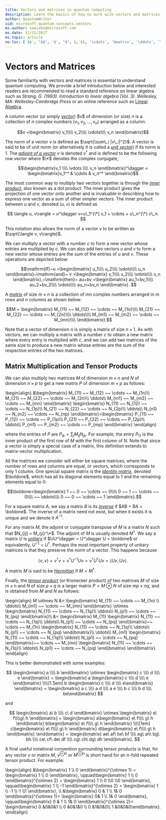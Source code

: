 ```yaml
---
title: Vectors and matrices in quantum computing
description: Learn the basics of how to work with vectors and matrices.
author: QuantumWriter
uid: microsoft.quantum.concepts.vectors
ms.author: nawiebe@microsoft.com
ms.date: 12/11/2017
ms.topic: article
no-loc: ['$$', "$$", '$', "$", $, $$, '\cdots', 'bmatrix', '\ddots', '\equiv', '\sum', '\begin', '\end', '\sqrt', '\otimes', '{', '}', '\text', '\phi', '\kappa', '\psi', '\alpha', '\beta', '\gamma', '\delta', '\omega', '\bra', '\ket', '\boldone', '\\\\', '\\', '=', '\frac', '\text', '\mapsto', '\dagger', '\to', '\begin{cases}', '\end{cases}', '\operatorname', '\braket', '\id', '\expect', '\defeq', '\variance', '\dd', '&', '\begin{align}', '\end{align}', '\Lambda', '\lambda', '\Omega', '\mathrm', '\left', '\right', '\qquad', '\times', '\big', '\langle', '\rangle', '\bigg', '\Big', '|', '\mathbb', '\vec', '\in', '\texttt', '\ne', '<', '>', '\leq', '\geq', '~~', '~', '\begin{bmatrix}', '\end{bmatrix}', '\_']
---
```


# Vectors and Matrices

Some familiarity with vectors and matrices is essential to understand quantum computing. We provide a brief introduction below and interested readers are recommended to read a standard reference on linear algebra such as *Strang, G. (1993). Introduction to linear algebra (Vol. 3). Wellesley, MA: Wellesley-Cambridge Press* or an online reference such as [Linear Algebra](http://joshua.smcvt.edu/linearalgebra/).

A column vector (or simply [*vector*](https://en.wikipedia.org/wiki/Vector_(mathematics_and_physics))) $v$ of dimension (or size) $n$ is a collection of $n$ complex numbers $(v_1,v_2,\ldots,v_n)$ arranged as a column:

$$v =\begin{bmatrix}
v_1\\\\
v_2\\\\
\vdots\\\\
v_n
\end{bmatrix}$$

The norm of a vector $v$ is defined as $\sqrt{\sum\_i |v\_i|^2}$. A vector is said to be of unit norm (or alternatively it is called a [*unit vector*](https://en.wikipedia.org/wiki/Unit_vector)) if its norm is $1$. The [*adjoint of a vector*](https://en.wikipedia.org/wiki/Adjoint_matrix) $v$ is denoted $v^\dagger$ and is defined to be the following row vector where $\*$ denotes the complex conjugate,

$$\begin{bmatrix}v_1 \\\\ \vdots \\\\ v_n \end{bmatrix}^\dagger = \begin{bmatrix}v_1^* & \cdots & v_n^* \end{bmatrix}$$

The most common way to multiply two vectors together is through the [*inner product*](https://en.wikipedia.org/wiki/Inner_product_space), also known as a dot product.  The inner product gives the projection of one vector onto another and is invaluable in describing how to express one vector as a sum of other simpler vectors.  The inner product between $u$ and $v$, denoted $\left\langle u, v\right\rangle$ is defined as

$$
\langle u, v\rangle = u^\dagger v=u\_1^{\*} v_1 + \cdots + u\_n^{\*} v\_n.
$$

This notation also allows the norm of a vector $v$ to be written as $\sqrt{\langle v, v\rangle}$.

We can multiply a vector with a number $c$ to form a new vector whose entries are multiplied by $c$. We can also add two vectors $u$ and $v$ to form a new vector whose entries are the sum of the entries of $u$ and $v$. These operations are depicted below:

$$\mathrm{If}~u =\begin{bmatrix}
u_1\\\\
u_2\\\\
\vdots\\\\
u_n
\end{bmatrix}~\mathrm{and}~
v =\begin{bmatrix}
	v_1\\\\
	v_2\\\\
	\vdots\\\\
	v_n
\end{bmatrix},~\mathrm{then}~
au+bv =\begin{bmatrix}
au_1+bv_1\\\\
au_2+bv_2\\\\
\vdots\\\\
au_n+bv_n
\end{bmatrix}.
$$

A [*matrix*](https://en.wikipedia.org/wiki/Matrix_(mathematics)) of size $m \times n$ is a collection of $mn$ complex numbers arranged in $m$ rows and $n$ columns as shown below:

$$M = 
\begin{bmatrix}
M_{11} ~~ M_{12} ~~ \cdots ~~ M_{1n}\\\\
M_{21} ~~ M_{22} ~~ \cdots ~~ M_{2n}\\\\
\ddots\\\\
M_{m1} ~~ M_{m2} ~~ \cdots ~~ M_{mn}\\\\
\end{bmatrix}.$$

Note that a vector of dimension $n$ is simply a matrix of size $n \times 1$. As with vectors, we can multiply a matrix with a number $c$ to obtain a new matrix where every entry is multiplied with $c$, and we can add two matrices of the same size to produce a new matrix whose entries are the sum of the respective entries of the two matrices. 

## Matrix Multiplication and Tensor Products

We can also multiply two matrices $M$ of dimension $m\times n$ and $N$ of dimension $n \times p$ to get a new matrix $P$ of dimension $m \times p$ as follows:

\begin{align}
&\begin{bmatrix}
	M_{11} ~~ M_{12} ~~ \cdots ~~ M_{1n}\\\\
	M_{21} ~~ M_{22} ~~ \cdots ~~ M_{2n}\\\\
	\ddots\\\\
	M_{m1} ~~ M_{m2} ~~ \cdots ~~ M_{mn}
\end{bmatrix}
\begin{bmatrix}
N_{11} ~~ N_{12} ~~ \cdots ~~ N_{1p}\\\\
N_{21} ~~ N_{22} ~~ \cdots ~~ N_{2p}\\\\
\ddots\\\\
N_{n1} ~~ N_{n2} ~~ \cdots ~~ N_{np}
\end{bmatrix}=\begin{bmatrix}
P_{11} ~~ P_{12} ~~ \cdots ~~ P_{1p}\\\\
P_{21} ~~ P_{22} ~~ \cdots ~~ P_{2p}\\\\
\ddots\\\\
P_{m1} ~~ P_{m2} ~~ \cdots ~~ P_{mp}
\end{bmatrix}
\end{align}

where the entries of $P$ are $P_{ik} = \sum_j M_{ij}N_{jk}$. For example, the entry $P_{11}$ is the inner product of the first row of $M$ with the first column of $N$. Note that since a vector is simply a special case of a matrix, this definition extends to matrix-vector multiplication. 

All the matrices we consider will either be square matrices, where the number of rows and columns are equal, or vectors, which corresponds to only $1$ column. One special square matrix is the [*identity matrix*](https://en.wikipedia.org/wiki/Identity_matrix), denoted $\boldone$, which has all its diagonal elements equal to $1$ and the remaining elements equal to $0$:

$$\boldone=\begin{bmatrix}
1 ~~ 0 ~~ \cdots ~~ 0\\\\
0 ~~ 1 ~~ \cdots ~~ 0\\\\
~~ \ddots\\\\
0 ~~ 0 ~~ \cdots ~~ 1
\end{bmatrix}.$$

For a square matrix $A$, we say a matrix $B$ is its [*inverse*](https://en.wikipedia.org/wiki/Invertible_matrix) if $AB = BA = \boldone$. The inverse of a matrix need not exist, but when it exists it is unique and we denote it $A^{-1}$. 

For any matrix $M$, the adjoint or conjugate transpose of $M$ is a matrix $N$ such that $N_{ij} = M_{ji}^\*$. The adjoint of $M$ is usually denoted $M^\dagger$. We say a matrix $U$ is [*unitary*](https://en.wikipedia.org/wiki/Unitary_matrix) if $UU^\dagger = U^\dagger U = \boldone$ or equivalently, $U^{-1} = U^\dagger$.  Perhaps the most important property of unitary matrices is that they preserve the norm of a vector.  This happens because 

$$\langle v,v \rangle=v^\dagger v = v^\dagger U^{-1} U v = v^\dagger U^\dagger U v = \langle U v, U v\rangle.$$  

A matrix $M$ is said to be [*Hermitian*](https://en.wikipedia.org/wiki/Hermitian_matrix) if $M=M^\dagger$.

Finally, the [*tensor product*](https://en.wikipedia.org/wiki/Tensor_product) (or Kronecker product) of two matrices $M$ of size $m\times n$ and $N$ of size $p \times q$ is a larger matrix $P=M\otimes N$ of size $mp \times nq$, and is obtained from $M$ and $N$ as follows:

\begin{align}
	M \otimes N &=
	\begin{bmatrix}
		M_{11} ~~ \cdots ~~ M_{1n} \\\\
		\ddots\\\\
		M_{m1}  ~~ \cdots ~~ M_{mn}
	\end{bmatrix}
	\otimes
	\begin{bmatrix}
		N_{11}  ~~ \cdots ~~ N_{1q}\\\\
		\ddots\\\\
		N_{p1} ~~ \cdots ~~ N_{pq}
	\end{bmatrix}\\\\
	&=
	\begin{bmatrix}
		M_{11} \begin{bmatrix} N_{11}  ~~ \cdots ~~ N_{1q}\\\\ \ddots\\\\ N_{p1} ~~ \cdots ~~ N_{pq} \end{bmatrix}~~ \cdots ~~ 
		M_{1n} \begin{bmatrix} N_{11}  ~~ \cdots ~~ N_{1q}\\\\ \ddots\\\\ N_{p1} ~~ \cdots ~~ N_{pq} \end{bmatrix}\\\\
		\ddots\\\\
		M_{m1} \begin{bmatrix} N_{11}  ~~ \cdots ~~ N_{1q}\\\\ \ddots\\\\ N_{p1} ~~ \cdots ~~ N_{pq} \end{bmatrix}~~ \cdots ~~ 
		M_{mn} \begin{bmatrix} N_{11}  ~~ \cdots ~~ N_{1q}\\\\ \ddots\\\\ N_{p1} ~~ \cdots ~~ N_{pq} \end{bmatrix}
	\end{bmatrix}.
\end{align}

This is better demonstrated with some examples:

$$
	\begin{bmatrix}
		a \\\\ b  \end{bmatrix} \otimes \begin{bmatrix} c \\\\ d \\\\ e
	\end{bmatrix} =
	\begin{bmatrix}
		a \begin{bmatrix} c \\\\ d \\\\ e \end{bmatrix}
		\\\\[1.5em]
		b \begin{bmatrix} c \\\\ d \\\\ e\end{bmatrix}
	\end{bmatrix}
	= \begin{bmatrix} a c \\\\ a d \\\\ a e \\\\ b c \\\\ b d \\\\ be\end{bmatrix}
$$

and

$$
	\begin{bmatrix}
		a\ b \\\\ c\ d
	\end{bmatrix}
	\otimes 
	\begin{bmatrix}
		e\ f\\\\g\ h
	\end{bmatrix}
	 =
	\begin{bmatrix}
	a\begin{bmatrix}
	e\ f\\\\ g\ h
	\end{bmatrix}
	b\begin{bmatrix}
	e\ f\\\\ g\ h
	\end{bmatrix}
	\\\\[1em]
	c\begin{bmatrix}
	e\ f\\\\ g\ h
	\end{bmatrix}
	d\begin{bmatrix}
	e\ f\\\\ g\ h
	\end{bmatrix}
	\end{bmatrix}
	=
	\begin{bmatrix}
	ae\ af\ be\ bf \\\\
	ag\ ah\ bg\ bh \\\\
	ce\ cf\ de\ df \\\\
	cg\ ch\ dg\ dh
	\end{bmatrix}.
$$

A final useful notational convention surrounding tensor products is that, for any vector $v$ or matrix $M$, $v^{\otimes n}$ or $M^{\otimes n}$ is short hand for an $n$-fold repeated tensor product.  For example:

\begin{align}
&\begin{bmatrix} 1 \\\\ 0 \end{bmatrix}^{\otimes 1} = \begin{bmatrix} 1 \\\\ 0 \end{bmatrix}, \qquad\begin{bmatrix} 1 \\\\ 0 \end{bmatrix}^{\otimes 2} = \begin{bmatrix} 1 \\\\ 0 \\\\0 \\\\0 \end{bmatrix}, \qquad\begin{bmatrix} 1 \\\\ -1 \end{bmatrix}^{\otimes 2} = \begin{bmatrix} 1 \\\\ -1 \\\\-1 \\\\1 \end{bmatrix},
\\\\
  &\begin{bmatrix}	0 & 1 \\\\ 1& 0 	\end{bmatrix}^{\otimes 1}= \begin{bmatrix}	0& 1 \\\\ 1& 0 	\end{bmatrix},	\qquad\begin{bmatrix}	0 & 1 \\\\ 1& 0 	\end{bmatrix}^{\otimes 2}= \begin{bmatrix} 0 &0&0&1 \\\\ 0 &0&1&0 \\\\ 0 &1&0&0\\\\ 1 &0&0&0\end{bmatrix}.
\end{align}
